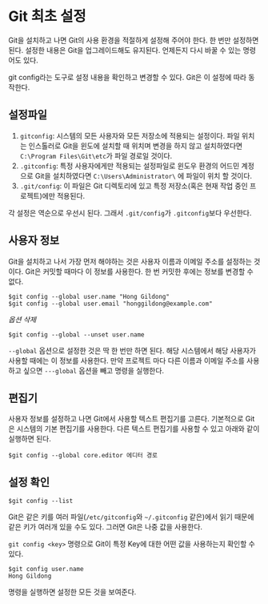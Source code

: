 # Git 최초 설정

Git을 설치하고 나면 Git의 사용 환경을 적절하게 설정해 주어야 한다. 한 번만 설정하면 된다. 설정한 내용은 Git을 업그레이드해도 유지된다. 언제든지 다시 바꿀 수 있는 명령어도 있다.

git config라는 도구로 설정 내용을 확인하고 변경할 수 있다. Git은 이 설정에 따라 동작한다.

## 설정파일
1. ```gitconfig```: 시스템의 모든 사용자와 모든 저장소에 적용되는 설정이다. 파일 위치는 인스톨러로 Git을 윈도에 설치할 때 위치며 변경을 하지 않고 설치하였다면 ```C:\Program Files\Git\etc```가 파일 경로일 것이다.
2. ```.gitconfig```: 특정 사용자에게만 적용되는 설정파일로 윈도우 환경의 어드민 계정으로 Git을 설치하였다면 ```C:\Users\Administrator\``` 에 파일이 위치 할 것이다.
3. ```.git/config```: 이 파일은 Git 디렉토리에 있고 특정 저장소(혹은 현재 작업 중인 프로젝트)에만 적용된다.

각 설정은 역순으로 우선시 된다. 그래서 ```.git/config```가 ```.gitconfig```보다 우선한다.

## 사용자 정보
Git을 설치하고 나서 가장 먼저 해야하는 것은 사용자 이름과 이메일 주소를 설정하는 것이다. Git은 커밋할 때마다 이 정보를 사용한다. 한 번 커밋한 후에는 정보를 변경할 수 없다.
```
$git config --global user.name "Hong Gildong"
$git config --global user.email "honggildong@example.com"
```

*옵션 삭제*

```
$git config --global --unset user.name
```


```--global``` 옵션으로 설정한 것은 딱 한 번만 하면 된다. 해당 시스템에서 해당 사용자가 사용할 때에는 이 정보를 사용한다. 만약 프로젝트 마다 다른 이름과 이메일 주소를 사용하고 싶으면 ```---global``` 옵션을 빼고 명령을 실행한다.

## 편집기
사용자 정보를 설정하고 나면 Git에서 사용할 텍스트 편집기를 고른다. 기본적으로 Git은 시스템의 기본 편집기를 사용한다. 다른 텍스트 편집기를 사용할 수 있고 아래와 같이 실행하면 된다.

```
$git config --global core.editor 에디터 경로
```

## 설정 확인

```
$git config --list
```

Git은 같은 키를 여러 파일(```/etc/gitconfig```와 ```~/.gitconfig``` 같은)에서 읽기 때문에 같은 키가 여러개 있을 수도 있다. 그러면 Git은 나중 값을 사용한다.

```git config <key>``` 명령으로 Git이 특정 Key에 대한 어떤 값을 사용하는지 확인할 수 있다.

```
$git config user.name
Hong Gildong
```

 명령을 실행하면 설정한 모든 것을 보여준다.





